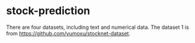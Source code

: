 # stock-prediction
There are four datasets, including text and numerical data. The dataset 1 is from https://github.com/yumoxu/stocknet-dataset.
